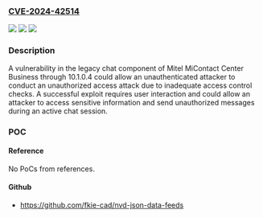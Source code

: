 ### [CVE-2024-42514](https://cve.mitre.org/cgi-bin/cvename.cgi?name=CVE-2024-42514)
![](https://img.shields.io/static/v1?label=Product&message=n%2Fa&color=blue)
![](https://img.shields.io/static/v1?label=Version&message=n%2Fa&color=blue)
![](https://img.shields.io/static/v1?label=Vulnerability&message=n%2Fa&color=brighgreen)

### Description

A vulnerability in the legacy chat component of Mitel MiContact Center Business through 10.1.0.4 could allow an unauthenticated attacker to conduct an unauthorized access attack due to inadequate access control checks. A successful exploit requires user interaction and could allow an attacker to access sensitive information and send unauthorized messages during an active chat session.

### POC

#### Reference
No PoCs from references.

#### Github
- https://github.com/fkie-cad/nvd-json-data-feeds

